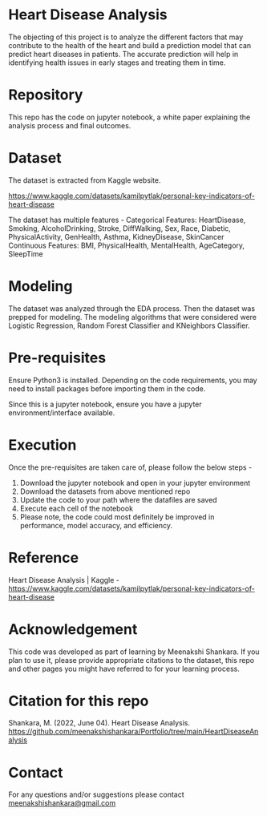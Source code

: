 
# Heart Disease Analysis

The objecting of this project is to analyze the different factors that may contribute to the health of the heart and build a prediction model that can predict heart diseases in patients. The accurate prediction will help in identifying health issues in early stages and treating them in time.

# Repository

This repo has the code on jupyter notebook, a white paper explaining the analysis process and final outcomes.

# Dataset

The dataset is extracted from Kaggle website. 

https://www.kaggle.com/datasets/kamilpytlak/personal-key-indicators-of-heart-disease 

The dataset has multiple features - 
Categorical Features:
HeartDisease, Smoking, AlcoholDrinking, Stroke, DiffWalking, Sex, Race, Diabetic, 
PhysicalActivity, GenHealth, Asthma, KidneyDisease, SkinCancer
Continuous Features:
BMI, PhysicalHealth, MentalHealth, AgeCategory, SleepTime

# Modeling 

The dataset was analyzed through the EDA process. Then the dataset was prepped for modeling.
The modeling algorithms that were considered were Logistic Regression, Random Forest Classifier and KNeighbors Classifier.

# Pre-requisites

Ensure Python3 is installed.
Depending on the code requirements, you may need to install packages before importing them in the code.

Since this is a jupyter notebook, ensure you have a jupyter environment/interface available.

# Execution

Once the pre-requisites are taken care of, please follow the below steps - 
1. Download the jupyter notebook and open in your jupyter environment
2. Download the datasets from above mentioned repo
3. Update the code to your path where the datafiles are saved
4. Execute each cell of the notebook
5. Please note, the code could most definitely be improved in performance, model accuracy, and efficiency.


# Reference

Heart Disease Analysis | Kaggle - 
https://www.kaggle.com/datasets/kamilpytlak/personal-key-indicators-of-heart-disease 


# Acknowledgement 
This code was developed as part of learning by Meenakshi Shankara.
If you plan to use it, please provide appropriate citations to the dataset, this repo and other pages you might have referred to for your learning process.

# Citation for this repo
Shankara, M. (2022, June 04). Heart Disease Analysis. 
https://github.com/meenakshishankara/Portfolio/tree/main/HeartDiseaseAnalysis 

# Contact
For any questions and/or suggestions please contact meenakshishankara@gmail.com
